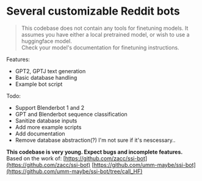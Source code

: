 # Several customizable Reddit bots

> This codebase does not contain any tools for finetuning models. It assumes you have either a local pretrained model, or wish to use a huggingface model.  
> Check your model's documentation for finetuning instructions.

Features:

- GPT2, GPTJ text generation
- Basic database handling
- Example bot script

Todo:

- Support Blenderbot 1 and 2
- GPT and Blenderbot sequence classification
- Sanitize database inputs
- Add more example scripts
- Add documentation
- Remove database abstraction(?) I'm not sure if it's nescessary..

**This codebase is very young. Expect bugs and incomplete features.**
Based on the work of:
[https://github.com/zacc/ssi-bot](https://github.com/zacc/ssi-bot)
[https://github.com/umm-maybe/ssi-bot](https://github.com/umm-maybe/ssi-bot/tree/call_HF)
